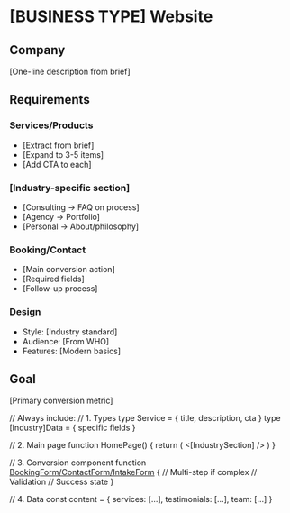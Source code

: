 # [BUSINESS TYPE] Website

## Company
[One-line description from brief]

## Requirements

### Services/Products
- [Extract from brief]
- [Expand to 3-5 items]
- [Add CTA to each]

### [Industry-specific section]
- [Consulting → FAQ on process]
- [Agency → Portfolio]
- [Personal → About/philosophy]

### Booking/Contact
- [Main conversion action]
- [Required fields]
- [Follow-up process]

### Design
- Style: [Industry standard]
- Audience: [From WHO]
- Features: [Modern basics]

## Goal
[Primary conversion metric]


// Always include:
// 1. Types
type Service = { title, description, cta }
type [Industry]Data = { specific fields }

// 2. Main page
function HomePage() {
  return (
    <Hero />
    <Services />
    <[IndustrySection] />
    <CTA />
  )
}

// 3. Conversion component
function [BookingForm/ContactForm/IntakeForm]() {
  // Multi-step if complex
  // Validation
  // Success state
}

// 4. Data
const content = {
  services: [...],
  testimonials: [...],
  team: [...]
}